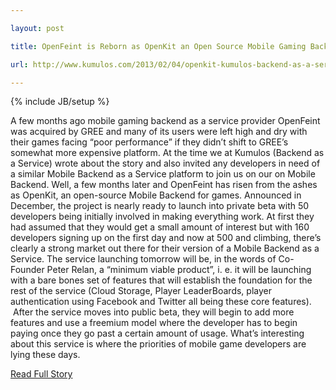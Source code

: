 ---
layout: post
title: OpenFeint is Reborn as OpenKit an Open Source Mobile Gaming Backend
url: http://www.kumulos.com/2013/02/04/openkit-kumulos-backend-as-a-service/
---
{% include JB/setup %}
<p>  A few months ago mobile gaming backend as a service provider OpenFeint was acquired by GREE and many of its users were left high and dry with their games facing “poor performance” if they didn’t shift to GREE’s somewhat more expensive platform.  At the time we at Kumulos (Backend as a Service) wrote about the story and also invited any developers in need of a similar Mobile Backend as a Service platform to join us on our on Mobile Backend.  Well, a few months later and OpenFeint has risen from the ashes as OpenKit, an open-source Mobile Backend for games.  Announced in December, the project is nearly ready to launch into private beta with 50 developers being initially involved in making everything work.  At first they had assumed that they would get a small amount of interest but with 160 developers signing up on the first day and now at 500 and climbing, there’s clearly a strong market out there for their version of a Mobile Backend as a Service.  The service launching tomorrow will be, in the words of Co-Founder Peter Relan, a “minimum viable product”, i.  e.  it will be launching with a bare bones set of features that will establish the foundation for the rest of the service (Cloud Storage, Player LeaderBoards, player authentication using Facebook and Twitter all being these core features).   After the service moves into public beta, they will begin to add more features and use a freemium model where the developer has to begin paying once they go past a certain amount of usage.  What’s interesting about this service is where the priorities of mobile game developers are lying these days.<br />
<p><a href="http://www.kumulos.com/2013/02/04/openkit-kumulos-backend-as-a-service/">Read Full Story</a></p>
